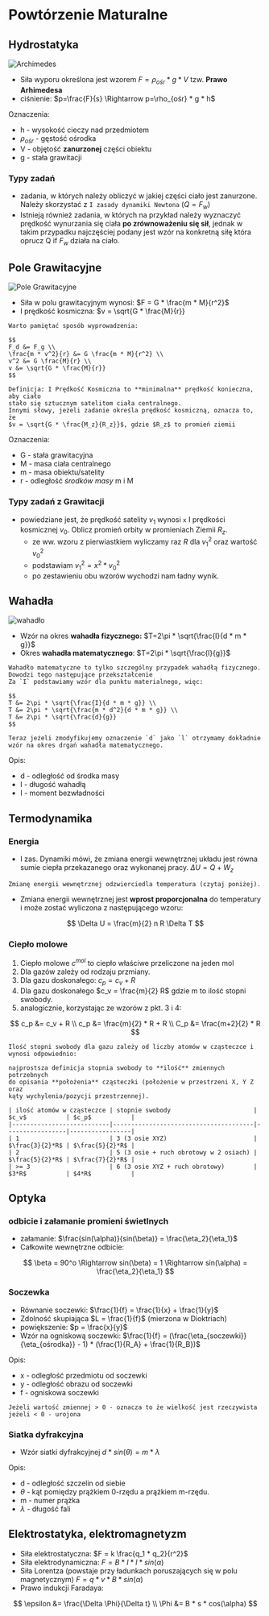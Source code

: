 # Powtórzenie Maturalne

## Hydrostatyka

![Archimedes](https://images.fineartamerica.com/images/artworkimages/mediumlarge/2/portrait-of-archimedes-of-syracuse-unknown.jpg)

- Siła wyporu określona jest wzorem $F=\rho_{ośr} * g * V$
  tzw. **Prawo Arhimedesa**
- ciśnienie: $p=\frac{F}{s} \Rightarrow p=\rho_{ośr} * g * h$

Oznaczenia:
- h - wysokość cieczy nad przedmiotem
- $\rho_{ośr}$ - gęstość ośrodka
- V - objętość **zanurzonej** części obiektu
- g - stała grawitacji

### Typy zadań

- zadania, w których należy obliczyć w jakiej części ciało jest zanurzone.
  Należy skorzystać z `I zasady dynamiki Newtona` ($Q=F_w$)
- Istnieją również zadania, w których na przykład należy wyznaczyć
  prędkość wynurzania się ciała **po zrównoważeniu się sił**, jednak
  w takim przypadku najczęściej podany jest wzór na konkretną siłę
  która oprucz Q if $F_w$ działa na ciało.

## Pole Grawitacyjne

![Pole Grawitacyjne](https://i.gremicdn.pl/image/free/1a355f7782a6ecfbc249605e3b2638c4)

- Siła w polu grawitacyjnym wynosi: $F = G * \frac{m * M}{r^2}$
- I prędkość kosmiczna: $v = \sqrt{G * \frac{M}{r}}
```{tip}
Warto pamiętać sposób wyprowadzenia:

$$
F_d &= F_g \\
\frac{m * v^2}{r} &= G \frac{m * M}{r^2} \\
v^2 &= G \frac{M}{r} \\
v &= \sqrt{G * \frac{M}{r}}
$$

```
```{note}
Definicja: I Prędkość Kosmiczna to **minimalna** prędkość konieczna, aby ciało
stało się sztucznym satelitom ciała centralnego.
Innymi słowy, jeżeli zadanie określa prędkość kosmiczną, oznacza to, że
$v = \sqrt{G * \frac{M_z}{R_z}}$, gdzie $R_z$ to promień ziemii
```

Oznaczenia:
- G - stała grawitacyjna
- M - masa ciała centralnego
- m - masa obiektu/satelity
- r - odległość _środków masy_ m i M

### Typy zadań z Grawitacji

- powiedziane jest, że prędkość satelity $v_1$ wynosi `x` I prędkości kosmicznej $v_0$.
  Oblicz promień orbity w promieniach Ziemii $R_z$.
  * ze ww. wzoru z pierwiastkiem wyliczamy raz $R$ dla $v_1^2$ oraz wartość $v_0^2$
  * podstawiam $v_1^2 = x^2 * v_0^2$
  * po zestawieniu obu wzorów wychodzi nam ładny wynik.

## Wahadła

![wahadło](https://firmaciszak.pl/1019-large_default/wahadlo-uniwersalne-aluminium-5-cm.jpg)

- Wzór na okres **wahadła fizycznego:** $T=2\pi * \sqrt{\frac{I}{d * m * g}}$
- Okres **wahadła matematycznego**: $T=2\pi * \sqrt{\frac{l}{g}}$
```{tip}
Wahadło matematyczne to tylko szczególny przypadek wahadłą fizycznego.
Dowodzi tego następujące przekształcenie
Za `I` podstawiamy wzór dla punktu materialnego, więc:

$$
T &= 2\pi * \sqrt{\frac{I}{d * m * g}} \\
T &= 2\pi * \sqrt{\frac{m * d^2}{d * m * g}} \\
T &= 2\pi * \sqrt{\frac{d}{g}} 
$$

Teraz jeżeli zmodyfikujemy oznaczenie `d` jako `l` otrzymamy dokładnie
wzór na okres drgań wahadła matematycznego.

```

Opis:
- d - odległość od środka masy
- l - długość wahadłą
- I - moment bezwładności

## Termodynamika

### Energia

- I zas. Dynamiki mówi, że zmiana energii wewnętrznej układu
jest równa sumie ciepła przekazanego oraz wykonanej pracy.
$\Delta U = Q + W_z$
```{note}
Zmianę energii wewnętrznej odzwierciedla temperatura (czytaj poniżej).
```

- Zmiana energii wewnętrznej jest **wprost proporcjonalna** do temperatury
  i może zostać wyliczona z następującego wzoru:

$$
\Delta U = \frac{m}{2} n R \Delta T
$$

### Ciepło molowe

1. Ciepło molowe $c^{mol}$ to ciepło właściwe przeliczone na jeden mol
2. Dla gazów zależy od rodzaju przmiany.
3. Dla gazu doskonałego: $c_p = c_v + R$
4. Dla gazu doskonałego $c_v = \frac{m}{2} R$ gdzie m to ilość stopni swobody.
5. analogicznie, korzystając ze wzorów z pkt. 3 i 4:

$$
c_p &= c_v + R \\
c_p &= \frac{m}{2} * R + R \\
C_p &= \frac{m+2}{2} * R
$$

```{important}
Ilość stopni swobody dla gazu zależy od liczby atomów w cząsteczce i wynosi odpowiednio:

najprostsza definicja stopnia swobody to **ilość** zmiennych potrzebnych
do opisania **położenia** cząsteczki (położenie w przestrzeni X, Y Z oraz
kąty wychylenia/pozycji przestrzennej).

| ilość atomów w cząsteczce | stopnie swobody                       | $c_v$           | $c_p$           |
|---------------------------|---------------------------------------|-----------------|-----------------|
| 1                         | 3 (3 osie XYZ)                        | $\frac{3}{2}*R$ | $\frac{5}{2}*R$ |
| 2                         | 5 (3 osie + ruch obrotowy w 2 osiach) | $\frac{5}{2}*R$ | $\frac{7}{2}*R$ |
| >= 3                      | 6 (3 osie XYZ + ruch obrotowy)        | $3*R$           | $4*R$           |

```

## Optyka

### odbicie i załamanie promieni świetlnych

- załamanie: $\frac{sin(\alpha)}{sin(\beta)} = \frac{\eta_2}{\eta_1}$
- Całkowite wewnętrzne odbicie:

$$
\beta = 90^o \Rightarrow sin(\beta) = 1 \Rightarrow sin(\alpha) = \frac{\eta_2}{\eta_1}
$$

### Soczewka

- Równanie soczewki: $\frac{1}{f} = \frac{1}{x} + \frac{1}{y}$
- Zdolność skupiająca $L = \frac{1}{f}$ (mierzona w Dioktriach)
- powiększenie: $p = \frac{x}{y}$
- Wzór na ogniskową soczewki: $\frac{1}{f} = (\frac{\eta_{soczewki}}{\eta_{ośrodka}} - 1) * (\frac{1}{R_A} + \frac{1}{R_B})$

Opis:
- x - odległość przedmiotu od soczewki
- y - odległość obrazu od soczewki
- f - ogniskowa soczewki
```{note}
Jeżeli wartość zmiennej > 0 - oznacza to że wielkość jest rzeczywista
jeżeli < 0 - urojona
```

### Siatka dyfrakcyjna

- Wzór siatki dyfrakcyjnej $d * sin(\theta) = m * \lambda$

Opis:
- d - odległość szczelin od siebie
- $\theta$ - kąt pomiędzy prążkiem 0-rzędu a prążkiem m-rzędu.
- m - numer prążka
- $\lambda$ - długość fali

## Elektrostatyka, elektromagnetyzm

- Siła elektrostatyczna: $F = k \frac{q_1 * q_2}{r^2}$
- Siła elektrodynamiczna: $F = B * I * l * sin(\alpha)$
- Siła Lorentza (powstaje przy ładunkach poruszających się w polu magnetycznym)
$F = q * v * B * sin(\alpha)$
- Prawo indukcji Faradaya:

$$
\epsilon &= \frac{\Delta \Phi}{\Delta t} \\
\Phi &= B * s * cos(\alpha)
$$
